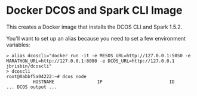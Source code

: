 # Docker DCOS and Spark CLI Image

This creates a Docker image that installs the DCOS CLI and Spark 1.5.2.

You'll want to set up an alias because you need to set a few environment variables:

    > alias dcoscli="docker run -it -e MESOS_URL=http://127.0.0.1:5050 -e MARATHON_URL=http://127.0.0.1:8080 -e DCOS_URL=http://127.0.0.1 jbrisbin/dcoscli"
    > dcoscli
    root@0abbf5a04222:~# dcos node
              HOSTNAME                IP                         ID
    ... DCOS output ...
